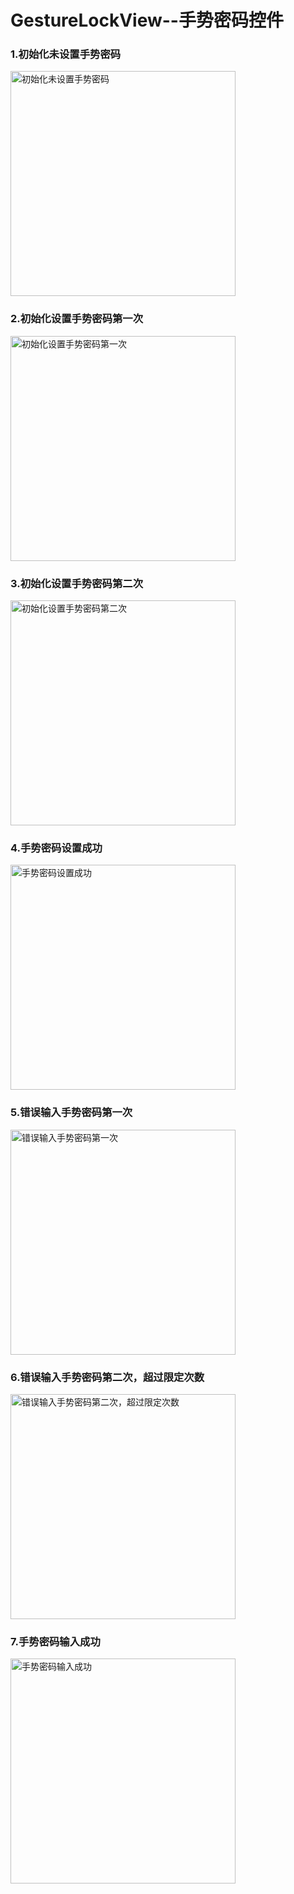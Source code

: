 # GestureLockView--手势密码控件

### 1.初始化未设置手势密码

<img src="https://raw.githubusercontent.com/yinyangwu/GestureLockView/master/screenshoot/1.png" width="360" alt="初始化未设置手势密码"/>

### 2.初始化设置手势密码第一次
<img src="https://raw.githubusercontent.com/yinyangwu/GestureLockView/master/screenshoot/2.png" width="360" alt="初始化设置手势密码第一次"/>

### 3.初始化设置手势密码第二次
<img src="https://raw.githubusercontent.com/yinyangwu/GestureLockView/master/screenshoot/3.png" width="360" alt="初始化设置手势密码第二次"/>

### 4.手势密码设置成功
<img src="https://raw.githubusercontent.com/yinyangwu/GestureLockView/master/screenshoot/4.png" width="360" alt="手势密码设置成功"/>

### 5.错误输入手势密码第一次
<img src="https://raw.githubusercontent.com/yinyangwu/GestureLockView/master/screenshoot/5.png" width="360" alt="错误输入手势密码第一次"/>

### 6.错误输入手势密码第二次，超过限定次数
<img src="https://raw.githubusercontent.com/yinyangwu/GestureLockView/master/screenshoot/6.png" width="360" alt="错误输入手势密码第二次，超过限定次数"/>

### 7.手势密码输入成功
<img src="https://raw.githubusercontent.com/yinyangwu/GestureLockView/master/screenshoot/7.png" width="360" alt="手势密码输入成功"/>
